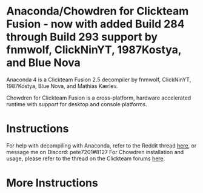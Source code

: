 Anaconda/Chowdren for Clickteam Fusion - now with added Build 284 through Build 293 support by fnmwolf, ClickNinYT, 1987Kostya, and Blue Nova
======================================

Anaconda 4 is a Clickteam Fusion 2.5 decompiler 
by fnmwolf, ClickNinYT, 1987Kostya, Blue Nova, and Mathias Kærlev.

Chowdren for Clickteam Fusion is a cross-platform, hardware
accelerated runtime with support for desktop and console platforms.

Instructions
============

For help with decompiling with Anaconda, refer to the Reddit thread [here](https://old.reddit.com/r/pete7201/comments/opvw35/how_to_patch_anaconda_for_mode_4_fusion_25_games/), or message me on Discord: pete7201#8127
For Chowdren installation and usage, please refer to the thread on the Clickteam forums
[here](http://community.clickteam.com/threads/74080-Chowdren-Blazingly-fast-Fusion-exporter-for-desktop-amp-consoles).

More Instructions
===========

